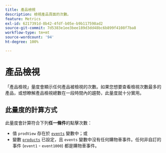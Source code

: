 ```yaml
---
title: 產品檢視
description: 檢視產品頁面的次數。
feature: Metrics
exl-id: 6217391d-8b42-4fdf-b05e-b9b117598ad2
source-git-commit: 7d5383e1ee3bee189d3dd48bc6b899f4108f7ba8
workflow-type: tm+mt
source-wordcount: '94'
ht-degree: 100%

---
```


# 產品檢視

「產品檢視」量度會顯示任何產品被檢視的次數。如果您想要查看檢視次數最多的產品，或想瞭解產品檢視總數在一段時間內的趨勢，此量度就十分實用。

## 此量度的計算方式

此量度會計算符合下列&#x200B;**任一條件**&#x200B;的點擊次數：

* 值 `prodView` 存在於 [`events`](/help/implement/vars/page-vars/events/events-overview.md) 變數中；或
* 變數 [`products`](/help/implement/vars/page-vars/products.md) 已設定，且 `events` 變數中沒有任何購物車事件。任何非自訂的事件 (`event1` - `event1000`) 都是購物車事件。
